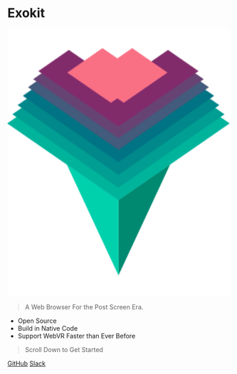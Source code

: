 # Exokit
<img src="docs/_images/icon.png" alt="icon" style="width:500px;height:600px;">

> A Web Browser For the Post Screen Era.

* Open Source 
* Build in Native Code
* Support WebVR Faster than Ever Before
> Scroll Down to Get Started

[GitHub](https://github.com/webmixedreality/exokit)
[Slack](https://exoslack.now.sh/)


